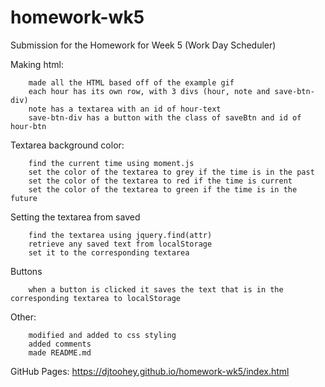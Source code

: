 # homework-wk5
Submission for the Homework for Week 5 (Work Day Scheduler)

Making html:
```
    made all the HTML based off of the example gif
    each hour has its own row, with 3 divs (hour, note and save-btn-div)
    note has a textarea with an id of hour-text
    save-btn-div has a button with the class of saveBtn and id of hour-btn
```

Textarea background color:
```
    find the current time using moment.js
    set the color of the textarea to grey if the time is in the past
    set the color of the textarea to red if the time is current
    set the color of the textarea to green if the time is in the future
```

Setting the textarea from saved
```    
    find the textarea using jquery.find(attr)
    retrieve any saved text from localStorage
    set it to the corresponding textarea
```

Buttons
```
    when a button is clicked it saves the text that is in the corresponding textarea to localStorage
```

Other:
```
    modified and added to css styling
    added comments 
    made README.md
```

GitHub Pages: https://djtoohey.github.io/homework-wk5/index.html